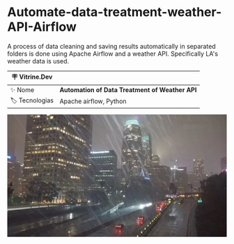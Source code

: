 # Automate-data-treatment-weather-API-Airflow
A process of data cleaning and saving results automatically in separated folders is done using Apache Airflow and a weather API. Specifically LA's weather data is used.

| :placard: Vitrine.Dev |     |
| -------------  | --- |
| :sparkles: Nome        | **Automation of Data Treatment of Weather API**
| :label: Tecnologias | Apache airflow, Python


![](/chuva-la.jpg#vitrinedev)
